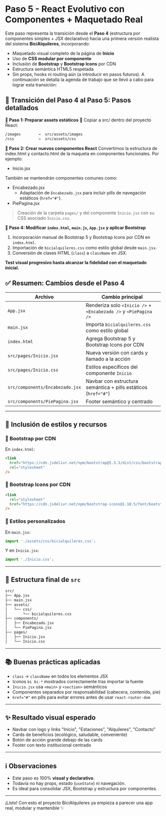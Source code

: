 # Paso 5 - React Evolutivo con Componentes + Maquetado Real

Este paso representa la transición desde el **Paso 4** (estructura por componentes simples + JSX declarativo) hacia una primera versión realista del sistema **BiciAlquileres**, incorporando:

- Maquetado visual completo de la página de **Inicio**
- Uso de **CSS modular por componente**
- Inclusión de **Bootstrap** y **Bootstrap Icons** por CDN
- Estructura semántica HTML5 respetada
- Sin props, hooks ni routing aún (a introducir en pasos futuros). A continuación se detalla la agenda de trabajo que se llevó a cabo para lograr esta transición:

## 🔄 Transición del Paso 4 al Paso 5: Pasos detallados

**🧩 Paso 1: Preparar assets estáticos**
📁 Copiar a src/ dentro del proyecto React:

```bash
/images        →  src/assets/images
/css           →  src/assets/css

```

**🧱 Paso 2: Crear nuevos componentes React**
Convertimos la estructura de index.html y contacto.html de la maqueta en componentes funcionales. Por ejemplo:

- Inicio.jsx

También se mantendrán componentes comunes como:

- Encabezado.jsx
  - Adaptación de `Encabezado.jsx` para incluir pills de navegación estáticos (`href="#"`).
- PiePagina.jsx

> Creación de la carpeta `pages/` y del componente `Inicio.jsx` con su CSS asociado `Inicio.css`.

**🧾 Paso 4: Modificar `index.html`, `main.js`, `App.jsx` y aplicar Bootstrap**  

1. Incorporación manual de Bootstrap 5 y Bootstrap Icons por CDN en `index.html`.
2. Importación de `bicialquileres.css` como estilo global desde `main.jsx`.
3. Conversión de clases HTML (`class`) a `className` en JSX.

**Test visual progresivo hasta alcanzar la fidelidad con el maquetado inicial.**

## ✅ Resumen: Cambios desde el Paso 4

| Archivo                         | Cambio principal                                                 |
| ------------------------------- | ---------------------------------------------------------------- |
| `App.jsx`                       | Renderiza solo `<Inicio />` + `<Encabezado />` y `<PiePagina />` |
| `main.jsx`                      | Importa `bicialquileres.css` como estilo global                  |
| `index.html`                    | Agrega Bootstrap 5 y Bootstrap Icons por CDN                     |
| `src/pages/Inicio.jsx`          | Nueva versión con cards y llamado a la acción                    |
| `src/pages/Inicio.css`          | Estilos específicos del componente `Inicio`                      |
| `src/components/Encabezado.jsx` | Navbar con estructura semántica + pills estáticos (`href="#"`)   |
| `src/components/PiePagina.jsx`  | Footer semántico y centrado                                      |

---

## 🎨 Inclusión de estilos y recursos

### 🔹 Bootstrap por CDN

En `index.html`:

```html
<link
  href="https://cdn.jsdelivr.net/npm/bootstrap@5.3.3/dist/css/bootstrap.min.css"
  rel="stylesheet"
/>
```

### 👤 Bootstrap Icons por CDN

```html
<link
  rel="stylesheet"
  href="https://cdn.jsdelivr.net/npm/bootstrap-icons@1.10.5/font/bootstrap-icons.css"
/>
```

### 📅 Estilos personalizados

En `main.jsx`:

```js
import './assets/css/bicialquileres.css';
```

Y en `Inicio.jsx`:

```js
import './Inicio.css';
```

---

## 📂 Estructura final de `src`

```bash
src/
├── App.jsx
├── main.jsx
├── assets/
│   └── css/
│       └── bicialquileres.css
├── components/
│   ├── Encabezado.jsx
│   └── PiePagina.jsx
├── pages/
│   ├── Inicio.jsx
│   └── Inicio.css
```

---

## 📚 Buenas prácticas aplicadas

- `class` → `className` en todos los elementos JSX
- Iconos `bi bi-*` mostrados correctamente tras importar la fuente
- `Inicio.jsx` usa `<main>` y `<section>` semánticos
- Componentes separados por responsabilidad (cabecera, contenido, pie)
- `href="#"` en pills para evitar errores antes de usar `react-router-dom`

---

## ✨ Resultado visual esperado

- Navbar con logo y links "Inicio", "Estaciones", "Alquileres", "Contacto"
- Cards de beneficios (ecológico, saludable, conveniente)
- Botón de acción grande debajo de las cards
- Footer con texto institucional centrado

---

## ℹ️ Observaciones

- Este paso es 100% **visual y declarativo**.
- Todavía no hay props, estado (`useState`) ni navegación.
- Es ideal para consolidar JSX, Bootstrap y estructura por componentes.

---

¡Listo! Con esto el proyecto BiciAlquileres ya empieza a parecer una app real, modular y mantenible ✨
